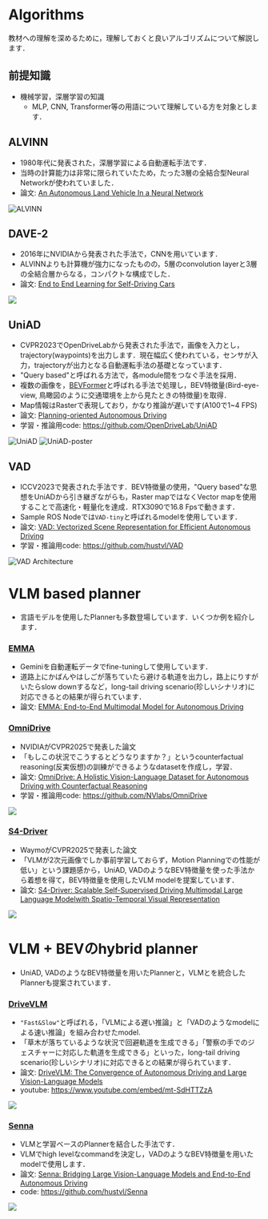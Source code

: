 # Algorithms

教材への理解を深めるために，理解しておくと良いアルゴリズムについて解説します．

## 前提知識

- 機械学習，深層学習の知識
    - MLP, CNN, Transformer等の用語について理解している方を対象とします．

## ALVINN

- 1980年代に発表された，深層学習による自動運転手法です．
- 当時の計算能力は非常に限られていたため，たった3層の全結合型Neural Networkが使われていました．
- 論文: [An Autonomous Land Vehicle In a Neural Network](https://proceedings.neurips.cc/paper/1988/file/812b4ba287f5ee0bc9d43bbf5bbe87fb-Paper.pdf)

![ALVINN](https://jmvidal.cse.sc.edu/talks/ann/alvinn2.gif)

## DAVE-2

- 2016年にNVIDIAから発表された手法で，CNNを用いています．
- ALVINNよりも計算機が強力になったものの，5層のconvolution layerと3層の全結合層からなる，コンパクトな構成でした．
- 論文: [End to End Learning for Self-Driving Cars](https://arxiv.org/abs/1604.07316)

![](https://figures.semanticscholar.org/0e3cc46583217ec81e87045a4f9ae3478a008227/3-Figure2-1.png)

## UniAD

- CVPR2023でOpenDriveLabから発表された手法で，画像を入力とし，trajectory(waypoints)を出力します．現在幅広く使われている，センサが入力，trajectoryが出力となる自動運転手法の基礎となっています．
- "Query based"と呼ばれる方法で，各module間をつなぐ手法を採用．
- 複数の画像を，[BEVFormer](https://arxiv.org/abs/2203.17270)と呼ばれる手法で処理し，BEV特徴量(Bird-eye-view, 鳥瞰図のように交通環境を上から見たときの特徴量)を取得．
- Map情報はRasterで表現しており，かなり推論が遅いです(A100で1~4 FPS)
- 論文: [Planning-oriented Autonomous Driving](https://arxiv.org/abs/2212.10156)
- 学習・推論用code: https://github.com/OpenDriveLab/UniAD

![UniAD](https://opendrivelab.com/assets/publication/uniad.jpg)
![UniAD-poster](https://github.com/OpenDriveLab/UniAD/blob/v2.0/sources/cvpr23_uniad_poster.png?raw=true)

## VAD

- ICCV2023で発表された手法です．BEV特徴量の使用，"Query based"な思想をUniADから引き継ぎながらも，Raster mapではなくVector mapを使用することで高速化・軽量化を達成．RTX3090で16.8 Fpsで動きます．
- Sample ROS Nodeでは`VAD-tiny`と呼ばれるmodelを使用しています．
- 論文: [VAD: Vectorized Scene Representation for Efficient Autonomous Driving](https://arxiv.org/abs/2303.12077)
- 学習・推論用code: https://github.com/hustvl/VAD

![VAD Architecture](https://raw.githubusercontent.com/hustvl/VAD/main/assets/arch.png)

<!-- ## DiffusionDrive

## MonAD

## PRIX -->

# VLM based planner

- 言語モデルを使用したPlannerも多数登場しています．いくつか例を紹介します．

### [EMMA](https://waymo.com/research/emma/)

- Geminiを自動運転データでfine-tuningして使用しています．
- 道路上にかばんやはしごが落ちていたら避ける軌道を出力し，路上にりすがいたらslow downするなど，long-tail driving scenario(珍しいシナリオ)に対応できるとの結果が得られています．
- 論文: [EMMA: End-to-End Multimodal Model for Autonomous Driving](https://waymo.com/research/emma/)

### [OmniDrive](https://arxiv.org/abs/2405.01533)

- NVIDIAがCVPR2025で発表した論文
- 「もしこの状況でこうするとどうなりますか？」というcounterfactual reasoning(反実仮想)の訓練ができるようなdatasetを作成し，学習．
- 論文: [OmniDrive: A Holistic Vision-Language Dataset for Autonomous Driving with Counterfactual Reasoning](https://arxiv.org/abs/2405.01533)
- 学習・推論用code: https://github.com/NVlabs/OmniDrive

![](https://cvpr.thecvf.com/media/PosterPDFs/CVPR%202025/34693.png?t=1748858551.4455686)

### [S4-Driver](https://arxiv.org/abs/2505.24139)

- WaymoがCVPR2025で発表した論文
- 「VLMが2次元画像でしか事前学習しておらず，Motion Planningでの性能が低い」という課題感から，UniAD, VADのようなBEV特徴量を使った手法から着想を得て，BEV特徴量を使用したVLM modelを提案しています．
- 論文: [S4-Driver: Scalable Self-Supervised Driving Multimodal Large Language Modelwith Spatio-Temporal Visual Representation](https://arxiv.org/abs/2505.24139)

![](https://cvpr.thecvf.com/media/PosterPDFs/CVPR%202025/32619.png?t=1748995327.7679746)

# VLM + BEVのhybrid planner

- UniAD, VADのようなBEV特徴量を用いたPlannerと，VLMとを統合したPlannerも提案されています．

### [DriveVLM](https://arxiv.org/abs/2402.12289)

- `"Fast&Slow"`と呼ばれる，「VLMによる遅い推論」と「VADのようなmodelによる速い推論」を組み合わせたmodel.
- 「草木が落ちているような状況で回避軌道を生成できる」「警察の手でのジェスチャーに対応した軌道を生成できる」といった，long-tail driving scenario(珍しいシナリオ)に対応できるとの結果が得られています．
- 論文: [DriveVLM: The Convergence of Autonomous Driving and Large Vision-Language Models](https://arxiv.org/abs/2402.12289)
- youtube: https://www.youtube.com/embed/mt-SdHTTZzA

![](https://tsinghua-mars-lab.github.io/DriveVLM/images/pipeline.png)



### [Senna](https://github.com/hustvl/Senna)

- VLMと学習ベースのPlannerを結合した手法です．
- VLMでhigh levelなcommandを決定し，VADのようなBEV特徴量を用いたmodelで使用します．
- 論文: [Senna: Bridging Large Vision-Language Models and End-to-End Autonomous Driving](https://arxiv.org/abs/2410.22313)
- code: https://github.com/hustvl/Senna

![](https://github.com/hustvl/Senna/raw/main/assets/teaser.png)

<!-- # VLA based planner

### [OpenDriveVLA]() -->
